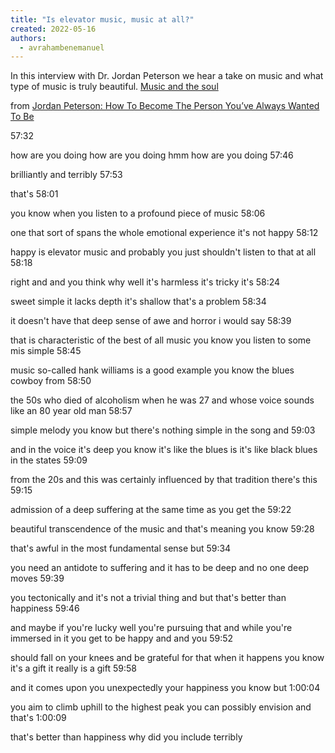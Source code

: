 ```yaml
---
title: "Is elevator music, music at all?"
created: 2022-05-16
authors: 
  - avrahambenemanuel
---
```


In this interview with Dr. Jordan Peterson we hear a take on music and what type of music is truly beautiful. [Music and the soul](https://youtube.com/clip/UgkxmK7LG9vR6Cu8mu6nVFVCn37hisWdRPly)

from [Jordan Peterson: How To Become The Person You’ve Always Wanted To Be](https://www.youtube.com/watch?v=3uLDin9A9pc)

57:32

how are you doing how are you doing hmm how are you doing 57:46

brilliantly and terribly 57:53

that's 58:01

you know when you listen to a profound piece of music 58:06

one that sort of spans the whole emotional experience it's not happy 58:12

happy is elevator music and probably you just shouldn't listen to that at all 58:18

right and and you think why well it's harmless it's tricky it's 58:24

sweet simple it lacks depth it's shallow that's a problem 58:34

it doesn't have that deep sense of awe and horror i would say 58:39

that is characteristic of the best of all music you know you listen to some mis simple 58:45

music so-called hank williams is a good example you know the blues cowboy from 58:50

the 50s who died of alcoholism when he was 27 and whose voice sounds like an 80 year old man 58:57

simple melody you know but there's nothing simple in the song and 59:03

and in the voice it's deep you know it's like the blues is it's like black blues in the states 59:09

from the 20s and this was certainly influenced by that tradition there's this 59:15

admission of a deep suffering at the same time as you get the 59:22

beautiful transcendence of the music and that's meaning you know 59:28

that's awful in the most fundamental sense but 59:34

you need an antidote to suffering and it has to be deep and no one deep moves 59:39

you tectonically and it's not a trivial thing and but that's better than happiness 59:46

and maybe if you're lucky well you're pursuing that and while you're immersed in it you get to be happy and and you 59:52

should fall on your knees and be grateful for that when it happens you know it's a gift it really is a gift 59:58

and it comes upon you unexpectedly your happiness you know but 1:00:04

you aim to climb uphill to the highest peak you can possibly envision and that's 1:00:09

that's better than happiness why did you include terribly
